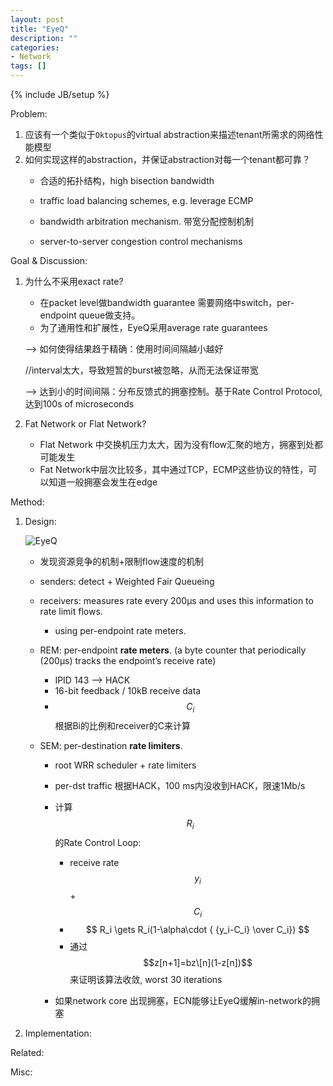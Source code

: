 ```yaml
---
layout: post
title: "EyeQ"
description: ""
categories: 
- Network
tags: []
---
```

{% include JB/setup %}


Problem:

1. 应该有一个类似于``Oktopus``的virtual abstraction来描述tenant所需求的网络性能模型
2. 如何实现这样的abstraction，并保证abstraction对每一个tenant都可靠？
	* 合适的拓扑结构，high bisection bandwidth
	* traffic load balancing schemes, e.g. leverage ECMP 
	* bandwidth arbitration mechanism. 带宽分配控制机制

	* server-to-server congestion control mechanisms
	



Goal & Discussion:

1. 为什么不采用exact rate?
	* 在packet level做bandwidth guarantee 需要网络中switch，per-endpoint queue做支持。 
	* 为了通用性和扩展性，EyeQ采用average rate guarantees
	
	--> 如何使得结果趋于精确：使用时间间隔越小越好
	
	//interval太大，导致短暂的burst被忽略，从而无法保证带宽
	
	--> 达到小的时间间隔：分布反馈式的拥塞控制。基于Rate Control Protocol, 达到100s of microseconds
	
2. Fat Network or Flat Network?
	
	* Flat Network 中交换机压力太大，因为没有flow汇聚的地方，拥塞到处都可能发生
	* Fat Network中层次比较多，其中通过TCP，ECMP这些协议的特性，可以知道一般拥塞会发生在edge 

Method:

1. Design:
		
	![EyeQ](http://g.hiphotos.bdimg.com/album/s%3D550%3Bq%3D90%3Bc%3Dxiangce%2C100%2C100/sign=d1761dc6184c510faac4e21f50625410/eaf81a4c510fd9f981189667272dd42a2834a4b5.jpg?referer=679f3dd174094b3682852edd046b&x=.jpg) 
	
	* 发现资源竞争的机制+限制flow速度的机制
	
	* senders: detect + Weighted Fair Queueing
	
	* receivers: measures rate every 200μs and uses this information to rate limit flows. 
		* using per-endpoint rate meters. 
		
	* REM: per-endpoint __rate meters__. (a byte counter that periodically (200μs) tracks the endpoint’s receive rate)
		* IPID 143 --> HACK
		* 16-bit feedback / 10kB receive data
		* $$C_i$$ 根据Bi的比例和receiver的C来计算

		
	* SEM: per-destination __rate limiters__.
	
		* root WRR scheduler + rate limiters
		* per-dst traffic 根据HACK，100 ms内没收到HACK，限速1Mb/s
		* 计算$$R_i$$ 的Rate Control Loop:
			* receive rate $$y_i$$ + $$C_i$$
			* $$ R_i \gets R_i(1-\alpha\cdot { {y_i-C_i} \over C_i}) $$
			* 通过 $$z[n+1]=bz\[n](1-z[n])$$来证明该算法收敛, worst 30 iterations
		
		* 如果network core 出现拥塞，ECN能够让EyeQ缓解in-network的拥塞

2. Implementation:



Related:


Misc: 